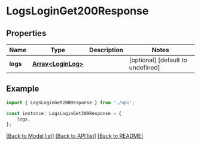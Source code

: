 # LogsLoginGet200Response


## Properties

Name | Type | Description | Notes
------------ | ------------- | ------------- | -------------
**logs** | [**Array&lt;LoginLog&gt;**](LoginLog.md) |  | [optional] [default to undefined]

## Example

```typescript
import { LogsLoginGet200Response } from './api';

const instance: LogsLoginGet200Response = {
    logs,
};
```

[[Back to Model list]](../README.md#documentation-for-models) [[Back to API list]](../README.md#documentation-for-api-endpoints) [[Back to README]](../README.md)
